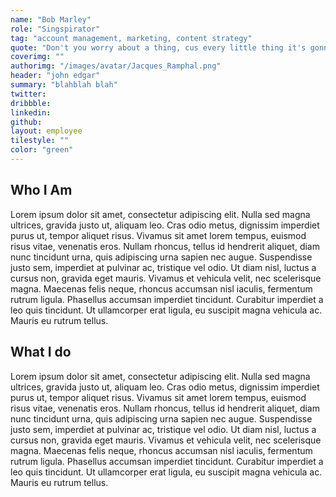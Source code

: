 ```yaml
---
name: "Bob Marley"
role: "Singspirator"
tag: "account management, marketing, content strategy"
quote: "Don't you worry about a thing, cus every little thing it's gonn be alright"
coverimg: ""
authorimg: "/images/avatar/Jacques_Ramphal.png"
header: "john edgar"
summary: "blahblah blah"
twitter:
dribbble:
linkedin:
github:
layout: employee
tilestyle: ""
color: "green"
---
```


## Who I Am

Lorem ipsum dolor sit amet, consectetur adipiscing elit. Nulla sed magna ultrices, gravida justo ut, aliquam leo. Cras odio metus, dignissim imperdiet purus ut, tempor aliquet risus. Vivamus sit amet lorem tempus, euismod risus vitae, venenatis eros. Nullam rhoncus, tellus id hendrerit aliquet, diam nunc tincidunt urna, quis adipiscing urna sapien nec augue. Suspendisse justo sem, imperdiet at pulvinar ac, tristique vel odio. Ut diam nisl, luctus a cursus non, gravida eget mauris. Vivamus et vehicula velit, nec scelerisque magna. Maecenas felis neque, rhoncus accumsan nisl iaculis, fermentum rutrum ligula. Phasellus accumsan imperdiet tincidunt. Curabitur imperdiet a leo quis tincidunt. Ut ullamcorper erat ligula, eu suscipit magna vehicula ac. Mauris eu rutrum tellus.

## What I do

Lorem ipsum dolor sit amet, consectetur adipiscing elit. Nulla sed magna ultrices, gravida justo ut, aliquam leo. Cras odio metus, dignissim imperdiet purus ut, tempor aliquet risus. Vivamus sit amet lorem tempus, euismod risus vitae, venenatis eros. Nullam rhoncus, tellus id hendrerit aliquet, diam nunc tincidunt urna, quis adipiscing urna sapien nec augue. Suspendisse justo sem, imperdiet at pulvinar ac, tristique vel odio. Ut diam nisl, luctus a cursus non, gravida eget mauris. Vivamus et vehicula velit, nec scelerisque magna. Maecenas felis neque, rhoncus accumsan nisl iaculis, fermentum rutrum ligula. Phasellus accumsan imperdiet tincidunt. Curabitur imperdiet a leo quis tincidunt. Ut ullamcorper erat ligula, eu suscipit magna vehicula ac. Mauris eu rutrum tellus.